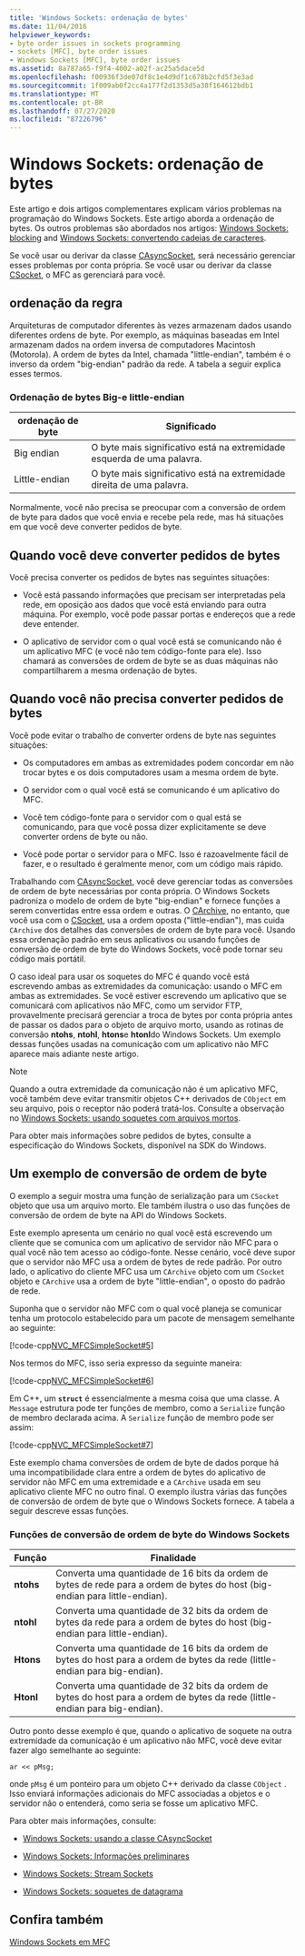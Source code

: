 ```yaml
---
title: 'Windows Sockets: ordenação de bytes'
ms.date: 11/04/2016
helpviewer_keywords:
- byte order issues in sockets programming
- sockets [MFC], byte order issues
- Windows Sockets [MFC], byte order issues
ms.assetid: 8a787a65-f9f4-4002-a02f-ac25a5dace5d
ms.openlocfilehash: f00936f3de07df8c1e4d9df1c678b2cfd5f3e3ad
ms.sourcegitcommit: 1f009ab0f2cc4a177f2d1353d5a38f164612bdb1
ms.translationtype: MT
ms.contentlocale: pt-BR
ms.lasthandoff: 07/27/2020
ms.locfileid: "87226796"
---
```

# <a name="windows-sockets-byte-ordering"></a>Windows Sockets: ordenação de bytes

Este artigo e dois artigos complementares explicam vários problemas na programação do Windows Sockets. Este artigo aborda a ordenação de bytes. Os outros problemas são abordados nos artigos: [Windows Sockets: blocking](../mfc/windows-sockets-blocking.md) and [Windows Sockets: convertendo cadeias de caracteres](../mfc/windows-sockets-converting-strings.md).

Se você usar ou derivar da classe [CAsyncSocket](../mfc/reference/casyncsocket-class.md), será necessário gerenciar esses problemas por conta própria. Se você usar ou derivar da classe [CSocket](../mfc/reference/csocket-class.md), o MFC as gerenciará para você.

## <a name="byte-ordering"></a>ordenação da regra

Arquiteturas de computador diferentes às vezes armazenam dados usando diferentes ordens de byte. Por exemplo, as máquinas baseadas em Intel armazenam dados na ordem inversa de computadores Macintosh (Motorola). A ordem de bytes da Intel, chamada "little-endian", também é o inverso da ordem "big-endian" padrão da rede. A tabela a seguir explica esses termos.

### <a name="big--and-little-endian-byte-ordering"></a>Ordenação de bytes Big-e little-endian

|ordenação de byte|Significado|
|-------------------|-------------|
|Big endian|O byte mais significativo está na extremidade esquerda de uma palavra.|
|Little-endian|O byte mais significativo está na extremidade direita de uma palavra.|

Normalmente, você não precisa se preocupar com a conversão de ordem de byte para dados que você envia e recebe pela rede, mas há situações em que você deve converter pedidos de byte.

## <a name="when-you-must-convert-byte-orders"></a>Quando você deve converter pedidos de bytes

Você precisa converter os pedidos de bytes nas seguintes situações:

- Você está passando informações que precisam ser interpretadas pela rede, em oposição aos dados que você está enviando para outra máquina. Por exemplo, você pode passar portas e endereços que a rede deve entender.

- O aplicativo de servidor com o qual você está se comunicando não é um aplicativo MFC (e você não tem código-fonte para ele). Isso chamará as conversões de ordem de byte se as duas máquinas não compartilharem a mesma ordenação de bytes.

## <a name="when-you-do-not-have-to-convert-byte-orders"></a>Quando você não precisa converter pedidos de bytes

Você pode evitar o trabalho de converter ordens de byte nas seguintes situações:

- Os computadores em ambas as extremidades podem concordar em não trocar bytes e os dois computadores usam a mesma ordem de byte.

- O servidor com o qual você está se comunicando é um aplicativo do MFC.

- Você tem código-fonte para o servidor com o qual está se comunicando, para que você possa dizer explicitamente se deve converter ordens de byte ou não.

- Você pode portar o servidor para o MFC. Isso é razoavelmente fácil de fazer, e o resultado é geralmente menor, com um código mais rápido.

Trabalhando com [CAsyncSocket](../mfc/reference/casyncsocket-class.md), você deve gerenciar todas as conversões de ordem de byte necessárias por conta própria. O Windows Sockets padroniza o modelo de ordem de byte "big-endian" e fornece funções a serem convertidas entre essa ordem e outras. O [CArchive](../mfc/reference/carchive-class.md), no entanto, que você usa com o [CSocket](../mfc/reference/csocket-class.md), usa a ordem oposta ("little-endian"), mas cuida `CArchive` dos detalhes das conversões de ordem de byte para você. Usando essa ordenação padrão em seus aplicativos ou usando funções de conversão de ordem de byte do Windows Sockets, você pode tornar seu código mais portátil.

O caso ideal para usar os soquetes do MFC é quando você está escrevendo ambas as extremidades da comunicação: usando o MFC em ambas as extremidades. Se você estiver escrevendo um aplicativo que se comunicará com aplicativos não MFC, como um servidor FTP, provavelmente precisará gerenciar a troca de bytes por conta própria antes de passar os dados para o objeto de arquivo morto, usando as rotinas de conversão **ntohs**, **ntohl**, **htons**e **htonl**do Windows Sockets. Um exemplo dessas funções usadas na comunicação com um aplicativo não MFC aparece mais adiante neste artigo.

> [!NOTE]
> Quando a outra extremidade da comunicação não é um aplicativo MFC, você também deve evitar transmitir objetos C++ derivados de `CObject` em seu arquivo, pois o receptor não poderá tratá-los. Consulte a observação no [Windows Sockets: usando soquetes com arquivos mortos](../mfc/windows-sockets-using-sockets-with-archives.md).

Para obter mais informações sobre pedidos de bytes, consulte a especificação do Windows Sockets, disponível na SDK do Windows.

## <a name="a-byte-order-conversion-example"></a>Um exemplo de conversão de ordem de byte

O exemplo a seguir mostra uma função de serialização para um `CSocket` objeto que usa um arquivo morto. Ele também ilustra o uso das funções de conversão de ordem de byte na API do Windows Sockets.

Este exemplo apresenta um cenário no qual você está escrevendo um cliente que se comunica com um aplicativo de servidor não MFC para o qual você não tem acesso ao código-fonte. Nesse cenário, você deve supor que o servidor não MFC usa a ordem de bytes de rede padrão. Por outro lado, o aplicativo do cliente MFC usa um `CArchive` objeto com um `CSocket` objeto e `CArchive` usa a ordem de byte "little-endian", o oposto do padrão de rede.

Suponha que o servidor não MFC com o qual você planeja se comunicar tenha um protocolo estabelecido para um pacote de mensagem semelhante ao seguinte:

[!code-cpp[NVC_MFCSimpleSocket#5](../mfc/codesnippet/cpp/windows-sockets-byte-ordering_1.cpp)]

Nos termos do MFC, isso seria expresso da seguinte maneira:

[!code-cpp[NVC_MFCSimpleSocket#6](../mfc/codesnippet/cpp/windows-sockets-byte-ordering_2.cpp)]

Em C++, um **`struct`** é essencialmente a mesma coisa que uma classe. A `Message` estrutura pode ter funções de membro, como a `Serialize` função de membro declarada acima. A `Serialize` função de membro pode ser assim:

[!code-cpp[NVC_MFCSimpleSocket#7](../mfc/codesnippet/cpp/windows-sockets-byte-ordering_3.cpp)]

Este exemplo chama conversões de ordem de byte de dados porque há uma incompatibilidade clara entre a ordem de bytes do aplicativo de servidor não MFC em uma extremidade e a `CArchive` usada em seu aplicativo cliente MFC no outro final. O exemplo ilustra várias das funções de conversão de ordem de byte que o Windows Sockets fornece. A tabela a seguir descreve essas funções.

### <a name="windows-sockets-byte-order-conversion-functions"></a>Funções de conversão de ordem de byte do Windows Sockets

|Função|Finalidade|
|--------------|-------------|
|**ntohs**|Converta uma quantidade de 16 bits da ordem de bytes de rede para a ordem de bytes do host (big-endian para little-endian).|
|**ntohl**|Converta uma quantidade de 32 bits da ordem de bytes da rede para a ordem de bytes do host (big-endian para little-endian).|
|**Htons**|Converta uma quantidade de 16 bits da ordem de bytes do host para a ordem de bytes da rede (little-endian para big-endian).|
|**Htonl**|Converta uma quantidade de 32 bits da ordem de bytes do host para a ordem de bytes da rede (little-endian para big-endian).|

Outro ponto desse exemplo é que, quando o aplicativo de soquete na outra extremidade da comunicação é um aplicativo não MFC, você deve evitar fazer algo semelhante ao seguinte:

`ar << pMsg;`

onde `pMsg` é um ponteiro para um objeto C++ derivado da classe `CObject` . Isso enviará informações adicionais do MFC associadas a objetos e o servidor não o entenderá, como seria se fosse um aplicativo MFC.

Para obter mais informações, consulte:

- [Windows Sockets: usando a classe CAsyncSocket](../mfc/windows-sockets-using-class-casyncsocket.md)

- [Windows Sockets: Informações preliminares](../mfc/windows-sockets-background.md)

- [Windows Sockets: Stream Sockets](../mfc/windows-sockets-stream-sockets.md)

- [Windows Sockets: soquetes de datagrama](../mfc/windows-sockets-datagram-sockets.md)

## <a name="see-also"></a>Confira também

[Windows Sockets em MFC](../mfc/windows-sockets-in-mfc.md)
